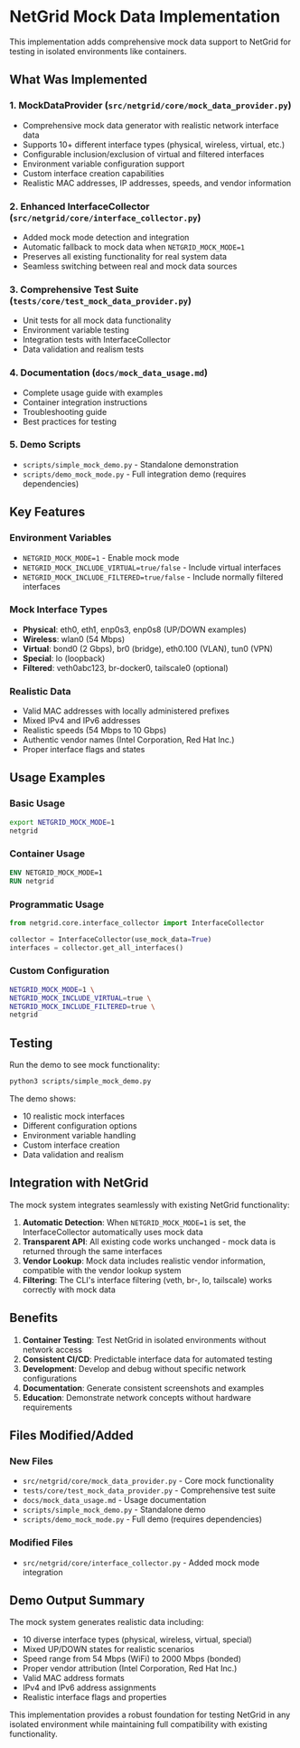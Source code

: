 # NetGrid Mock Data Implementation

This implementation adds comprehensive mock data support to NetGrid for testing in isolated environments like containers.

## What Was Implemented

### 1. MockDataProvider (`src/netgrid/core/mock_data_provider.py`)
- Comprehensive mock data generator with realistic network interface data
- Supports 10+ different interface types (physical, wireless, virtual, etc.)
- Configurable inclusion/exclusion of virtual and filtered interfaces
- Environment variable configuration support
- Custom interface creation capabilities
- Realistic MAC addresses, IP addresses, speeds, and vendor information

### 2. Enhanced InterfaceCollector (`src/netgrid/core/interface_collector.py`)
- Added mock mode detection and integration
- Automatic fallback to mock data when `NETGRID_MOCK_MODE=1`
- Preserves all existing functionality for real system data
- Seamless switching between real and mock data sources

### 3. Comprehensive Test Suite (`tests/core/test_mock_data_provider.py`)
- Unit tests for all mock data functionality
- Environment variable testing
- Integration tests with InterfaceCollector
- Data validation and realism tests

### 4. Documentation (`docs/mock_data_usage.md`)
- Complete usage guide with examples
- Container integration instructions
- Troubleshooting guide
- Best practices for testing

### 5. Demo Scripts
- `scripts/simple_mock_demo.py` - Standalone demonstration
- `scripts/demo_mock_mode.py` - Full integration demo (requires dependencies)

## Key Features

### Environment Variables
- `NETGRID_MOCK_MODE=1` - Enable mock mode
- `NETGRID_MOCK_INCLUDE_VIRTUAL=true/false` - Include virtual interfaces
- `NETGRID_MOCK_INCLUDE_FILTERED=true/false` - Include normally filtered interfaces

### Mock Interface Types
- **Physical**: eth0, eth1, enp0s3, enp0s8 (UP/DOWN examples)
- **Wireless**: wlan0 (54 Mbps)
- **Virtual**: bond0 (2 Gbps), br0 (bridge), eth0.100 (VLAN), tun0 (VPN)
- **Special**: lo (loopback)
- **Filtered**: veth0abc123, br-docker0, tailscale0 (optional)

### Realistic Data
- Valid MAC addresses with locally administered prefixes
- Mixed IPv4 and IPv6 addresses
- Realistic speeds (54 Mbps to 10 Gbps)
- Authentic vendor names (Intel Corporation, Red Hat Inc.)
- Proper interface flags and states

## Usage Examples

### Basic Usage
```bash
export NETGRID_MOCK_MODE=1
netgrid
```

### Container Usage
```dockerfile
ENV NETGRID_MOCK_MODE=1
RUN netgrid
```

### Programmatic Usage
```python
from netgrid.core.interface_collector import InterfaceCollector

collector = InterfaceCollector(use_mock_data=True)
interfaces = collector.get_all_interfaces()
```

### Custom Configuration
```bash
NETGRID_MOCK_MODE=1 \
NETGRID_MOCK_INCLUDE_VIRTUAL=true \
NETGRID_MOCK_INCLUDE_FILTERED=true \
netgrid
```

## Testing

Run the demo to see mock functionality:
```bash
python3 scripts/simple_mock_demo.py
```

The demo shows:
- 10 realistic mock interfaces
- Different configuration options
- Environment variable handling
- Custom interface creation
- Data validation and realism

## Integration with NetGrid

The mock system integrates seamlessly with existing NetGrid functionality:

1. **Automatic Detection**: When `NETGRID_MOCK_MODE=1` is set, the InterfaceCollector automatically uses mock data
2. **Transparent API**: All existing code works unchanged - mock data is returned through the same interfaces
3. **Vendor Lookup**: Mock data includes realistic vendor information, compatible with the vendor lookup system
4. **Filtering**: The CLI's interface filtering (veth, br-, lo, tailscale) works correctly with mock data

## Benefits

1. **Container Testing**: Test NetGrid in isolated environments without network access
2. **Consistent CI/CD**: Predictable interface data for automated testing
3. **Development**: Develop and debug without specific network configurations
4. **Documentation**: Generate consistent screenshots and examples
5. **Education**: Demonstrate network concepts without hardware requirements

## Files Modified/Added

### New Files
- `src/netgrid/core/mock_data_provider.py` - Core mock functionality
- `tests/core/test_mock_data_provider.py` - Comprehensive test suite
- `docs/mock_data_usage.md` - Usage documentation
- `scripts/simple_mock_demo.py` - Standalone demo
- `scripts/demo_mock_mode.py` - Full demo (requires dependencies)

### Modified Files
- `src/netgrid/core/interface_collector.py` - Added mock mode integration

## Demo Output Summary

The mock system generates realistic data including:
- 10 diverse interface types (physical, wireless, virtual, special)
- Mixed UP/DOWN states for realistic scenarios
- Speed range from 54 Mbps (WiFi) to 2000 Mbps (bonded)
- Proper vendor attribution (Intel Corporation, Red Hat Inc.)
- Valid MAC address formats
- IPv4 and IPv6 address assignments
- Realistic interface flags and properties

This implementation provides a robust foundation for testing NetGrid in any isolated environment while maintaining full compatibility with existing functionality.